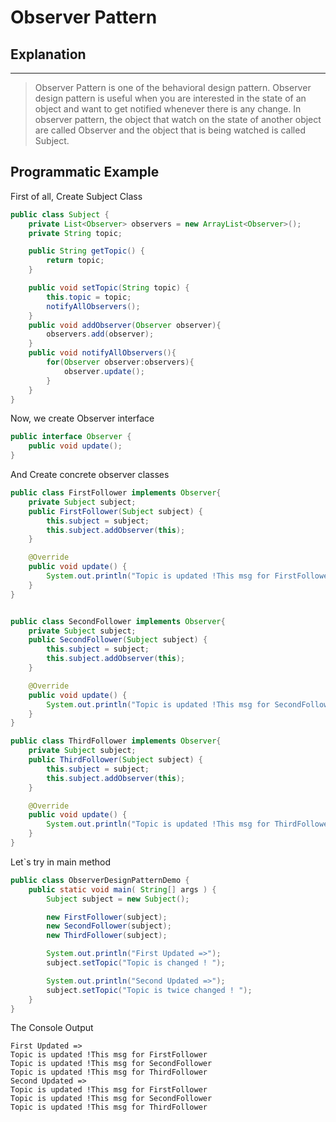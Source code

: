 # Observer Pattern

## Explanation

---

> Observer Pattern is one of the behavioral design pattern. Observer design pattern is useful when you are interested in
> the state of an object and want to get notified whenever there is any change. In observer pattern, the object that watch 
> on the state of another object are called Observer and the object that is being watched is called Subject.


## Programmatic Example

First of all, Create Subject Class
```java
public class Subject {
    private List<Observer> observers = new ArrayList<Observer>();
    private String topic;

    public String getTopic() {
        return topic;
    }

    public void setTopic(String topic) {
        this.topic = topic;
        notifyAllObservers();
    }
    public void addObserver(Observer observer){
        observers.add(observer);
    }
    public void notifyAllObservers(){
        for(Observer observer:observers){
            observer.update();
        }
    }
}
```

Now, we create Observer interface
```java
public interface Observer {
    public void update();
}
```
And Create concrete observer classes
```java
public class FirstFollower implements Observer{
    private Subject subject;
    public FirstFollower(Subject subject) {
        this.subject = subject;
        this.subject.addObserver(this);
    }

    @Override
    public void update() {
        System.out.println("Topic is updated !This msg for FirstFollower ");
    }
}

```
```java

public class SecondFollower implements Observer{
    private Subject subject;
    public SecondFollower(Subject subject) {
        this.subject = subject;
        this.subject.addObserver(this);
    }

    @Override
    public void update() {
        System.out.println("Topic is updated !This msg for SecondFollower ");
    }
}
```
```java
public class ThirdFollower implements Observer{
    private Subject subject;
    public ThirdFollower(Subject subject) {
        this.subject = subject;
        this.subject.addObserver(this);
    }

    @Override
    public void update() {
        System.out.println("Topic is updated !This msg for ThirdFollower ");
    }
}
```

Let`s try in main method
```java
public class ObserverDesignPatternDemo {
    public static void main( String[] args ) {
        Subject subject = new Subject();

        new FirstFollower(subject);
        new SecondFollower(subject);
        new ThirdFollower(subject);

        System.out.println("First Updated =>");
        subject.setTopic("Topic is changed ! ");

        System.out.println("Second Updated =>");
        subject.setTopic("Topic is twice changed ! ");
    }
}
```

The Console Output
```
First Updated =>
Topic is updated !This msg for FirstFollower 
Topic is updated !This msg for SecondFollower 
Topic is updated !This msg for ThirdFollower 
Second Updated =>
Topic is updated !This msg for FirstFollower 
Topic is updated !This msg for SecondFollower 
Topic is updated !This msg for ThirdFollower 
```
